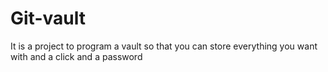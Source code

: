 # Git-vault
It is a project to program a vault so that you can store everything you want with and a click and a password

